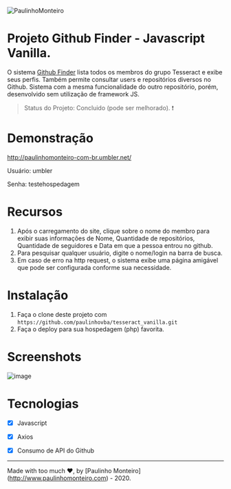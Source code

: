 ![PaulinhoMonteiro](https://user-images.githubusercontent.com/52004768/83332307-cd24cf80-a270-11ea-8a5b-53ca0036b7d0.png)

# Projeto Github Finder - Javascript Vanilla.

O sistema [Github Finder](https://github.com/paulinhovba/tesseract_reactjs) lista todos os membros do grupo Tesseract e exibe seus perfis. Também permite consultar users e repositórios diversos no Github. Sistema com a mesma funcionalidade do outro repositório, porém, desenvolvido sem utilização de framework JS.

> Status do Projeto: Concluido (pode ser melhorado). :heavy_exclamation_mark:

# Demonstração

http://paulinhomonteiro-com-br.umbler.net/

Usuário: umbler  

Senha: testehospedagem

# Recursos

1. Após o carregamento do site, clique sobre o nome do membro para exibir suas informações de Nome, Quantidade de repositórios, Quantidade de seguidores e Data em que a pessoa entrou no github.
2. Para pesquisar qualquer usuário, digite o nome/login na barra de busca.
3. Em caso de erro na http request, o sistema exibe uma página amigável que pode ser configurada conforme sua necessidade.
  
# Instalação

1. Faça o clone deste projeto com `https://github.com/paulinhovba/tesseract_vanilla.git`
2. Faça o deploy para sua hospedagem (php) favorita. 

# Screenshots

![image](https://user-images.githubusercontent.com/52004768/73840011-0767ee00-47f6-11ea-95ff-da49064eb8f4.png)


# Tecnologias

- [x] Javascript

- [x] Axios

- [x] Consumo de API do Github

<hr />

Made with too much ♥, by [Paulinho Monteiro] (http://www.paulinhomonteiro.com) - 2020.
